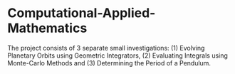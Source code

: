 # Computational-Applied-Mathematics
The project consists of 3 separate small investigations: (1) Evolving Planetary Orbits using Geometric Integrators, (2) Evaluating Integrals using Monte-Carlo Methods and (3) Determining the Period of a Pendulum.
